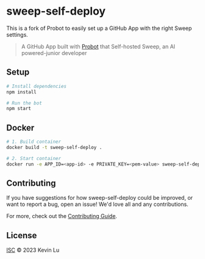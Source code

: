 # sweep-self-deploy

This is a fork of Probot to easily set up a GitHub App with the right Sweep settings.

> A GitHub App built with [Probot](https://github.com/probot/probot) that Self-hosted Sweep, an AI powered-junior developer

## Setup

```sh
# Install dependencies
npm install

# Run the bot
npm start
```

## Docker

```sh
# 1. Build container
docker build -t sweep-self-deploy .

# 2. Start container
docker run -e APP_ID=<app-id> -e PRIVATE_KEY=<pem-value> sweep-self-deploy
```

## Contributing

If you have suggestions for how sweep-self-deploy could be improved, or want to report a bug, open an issue! We'd love all and any contributions.

For more, check out the [Contributing Guide](CONTRIBUTING.md).

## License

[ISC](LICENSE) © 2023 Kevin Lu
